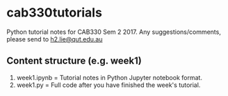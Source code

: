 # cab330tutorials
Python tutorial notes for CAB330 Sem 2 2017. Any suggestions/comments, please send to h2.lie@qut.edu.au

## Content structure (e.g. week1)
1. week1.ipynb = Tutorial notes in Python Jupyter notebook format.
2. week1.py = Full code after you have finished the week's tutorial.
